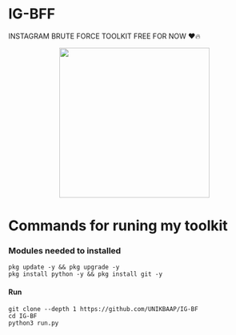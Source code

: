 # IG-BFF
INSTAGRAM BRUTE FORCE TOOLKIT FREE FOR NOW ❤️🔥
<p align="center"><img src="https://gifdb.com/images/high/glitching-hacker-hub-biwszmcveudzaori.gif" width="300"/></p>
    
# Commands for runing my toolkit

### Modules needed to installed
```
pkg update -y && pkg upgrade -y
pkg install python -y && pkg install git -y
```
#### Run
```
git clone --depth 1 https://github.com/UNIKBAAP/IG-BF
cd IG-BF
python3 run.py
```

